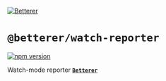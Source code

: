 [![Betterer](https://raw.githubusercontent.com/phenomnomnominal/betterer/master/docs/logo.png)](https://phenomnomnominal.github.io/betterer/)

# `@betterer/watch-reporter`

[![npm version](https://img.shields.io/npm/v/@betterer/watch-reporter.svg)](https://www.npmjs.com/package/@betterer/watch-reporter)

Watch-mode reporter [**`Betterer`**](https://github.com/phenomnomnominal/betterer)
